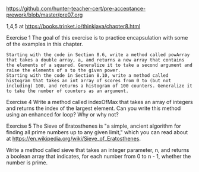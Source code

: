 https://github.com/hunter-teacher-cert/pre-acceptance-prework/blob/master/pre07.org

1,4,5 at
https://books.trinket.io/thinkjava/chapter8.html

Exercise 1   The goal of this exercise is to practice encapsulation with some of the examples in this chapter.

    Starting with the code in Section 8.6, write a method called powArray that takes a double array, a, and returns a new array that contains the elements of a squared. Generalize it to take a second argument and raise the elements of a to the given power.
    Starting with the code in Section 8.10, write a method called histogram that takes an int array of scores from 0 to (but not including) 100, and returns a histogram of 100 counters. Generalize it to take the number of counters as an argument.


Exercise 4   Write a method called indexOfMax that takes an array of integers and returns the index of the largest element. Can you write this method using an enhanced for loop? Why or why not?


Exercise 5   The Sieve of Eratosthenes is "a simple, ancient algorithm for finding all prime numbers up to any given limit," which you can read about at https://en.wikipedia.org/wiki/Sieve_of_Eratosthenes.

Write a method called sieve that takes an integer parameter, n, and returns a boolean array that indicates, for each number from 0 to n - 1, whether the number is prime. 
